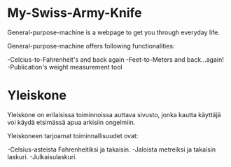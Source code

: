 # My-Swiss-Army-Knife

General-purpose-machine is a webpage to get you through everyday life.

General-purpose-machine offers following functionalities:

  -Celcius-to-Fahrenheit's and back again
  -Feet-to-Meters and back...again!
  -Publication's weight measurement tool

# Yleiskone

Yleiskone on erilaisissa toiminnoissa auttava sivusto, jonka kautta käyttäjä voi käydä etsimässä apua arkisiin ongelmiin.

Yleiskoneen tarjoamat toiminnallisuudet ovat:

  -Celsius-asteista Fahrenheitiksi ja takaisin. 
  -Jaloista metreiksi ja takaisin laskuri.
  -Julkaisulaskuri.
